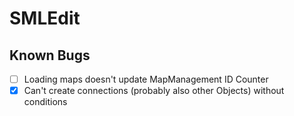 # SMLEdit

## Known Bugs
 -[ ] Loading maps doesn't update MapManagement ID Counter
 -[x] Can't create connections (probably also other Objects) without conditions

